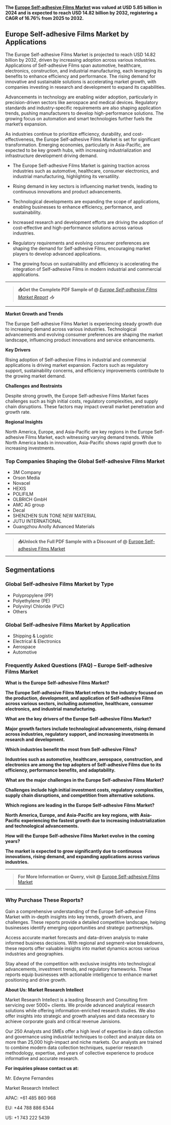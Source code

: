 <p><strong>The <a href="https://www.marketresearchintellect.com/download-sample/?rid=941070&amp;utm_source=Pulse-April-Europe&amp;utm_medium=852">Europe Self-adhesive Films Market</a> was valued at USD 5.85 billion in 2024 and is expected to reach USD 14.82 billion by 2032, registering a CAGR of 16.76% from 2025 to 2032.</strong></p><h2>Europe Self-adhesive Films Market by Applications&nbsp;</h2><p><p>The Europe Self-adhesive Films Market is projected to reach USD 14.82 billion by 2032, driven by increasing adoption across various industries. Applications of Self-adhesive Films span automotive, healthcare, electronics, construction, and industrial manufacturing, each leveraging its benefits to enhance efficiency and performance. The rising demand for innovative and sustainable solutions is accelerating market growth, with companies investing in research and development to expand its capabilities.</p><p>Advancements in technology are enabling wider adoption, particularly in precision-driven sectors like aerospace and medical devices. Regulatory standards and industry-specific requirements are also shaping application trends, pushing manufacturers to develop high-performance solutions. The growing focus on automation and smart technologies further fuels the market&rsquo;s expansion.</p><p>As industries continue to prioritize efficiency, durability, and cost-effectiveness, the Europe Self-adhesive Films Market is set for significant transformation. Emerging economies, particularly in Asia-Pacific, are expected to be key growth hubs, with increasing industrialization and infrastructure development driving demand.</p></p><ul><li><p>The Europe Self-adhesive Films Market is gaining traction across industries such as automotive, healthcare, consumer electronics, and industrial manufacturing, highlighting its versatility.</p></li><li><p>Rising demand in key sectors is influencing market trends, leading to continuous innovations and product advancements.</p></li><li><p>Technological developments are expanding the scope of applications, enabling businesses to enhance efficiency, performance, and sustainability.</p></li><li><p>Increased research and development efforts are driving the adoption of cost-effective and high-performance solutions across various industries.</p></li><li><p>Regulatory requirements and evolving consumer preferences are shaping the demand for Self-adhesive Films, encouraging market players to develop advanced applications.</p></li><li><p>The growing focus on sustainability and efficiency is accelerating the integration of Self-adhesive Films in modern industrial and commercial applications.</p></li></ul><hr /><blockquote><p><strong><span class="font-[700]">📥Get the Complete PDF Sample of @ </span></strong><em><span class="font-[700]"><a href="https://www.marketresearchintellect.com/download-sample/?rid=941070&amp;utm_source=Pulse-April-Europe&amp;utm_medium=852" target="_blank" data-tracking-control-name="article-ssr-frontend-pulse_little-text-block" data-tracking-will-navigate="" data-test-link="">Europe Self-adhesive Films Market Report</a>&nbsp;📥</span></em></p></blockquote><hr /><p class="" data-start="77" data-end="360"><strong data-start="77" data-end="105">Market Growth and Trends</strong></p><p class="" data-start="77" data-end="360">The Europe Self-adhesive Films Market is experiencing steady growth due to increasing demand across various industries. Technological advancements and evolving consumer preferences are shaping the market landscape, influencing product innovations and service enhancements.</p><p class="" data-start="362" data-end="606"><strong data-start="362" data-end="377">Key Drivers</strong></p><p class="" data-start="362" data-end="606">Rising adoption of Self-adhesive Films in industrial and commercial applications is driving market expansion. Factors such as regulatory support, sustainability concerns, and efficiency improvements contribute to the growing market demand.</p><p class="" data-start="608" data-end="849"><strong data-start="608" data-end="637">Challenges and Restraints</strong></p><p class="" data-start="608" data-end="849">Despite strong growth, the Europe Self-adhesive Films Market faces challenges such as high initial costs, regulatory complexities, and supply chain disruptions. These factors may impact overall market penetration and growth rate.</p><p class="" data-start="851" data-end="1095"><strong data-start="851" data-end="872">Regional Insights</strong></p><p class="" data-start="851" data-end="1095">North America, Europe, and Asia-Pacific are key regions in the Europe Self-adhesive Films Market, each witnessing varying demand trends. While North America leads in innovation, Asia-Pacific shows rapid growth due to increasing investments.</p><p><h3>Top Companies Shaping the Global Self-adhesive Films Market </h3><ul><li>3M Company</li><li>Orson Media</li><li>Novacel</li><li>HEXIS</li><li>POLIFILM</li><li>OLBRICH GmbH</li><li>AMC AG group</li><li>Decal</li><li>SHENZHEN SUN TONE NEW MATERIAL</li><li>JUTU INTERNATIONAL</li><li>Guangzhou Anolly Advanced Materials</li></ul></p><hr /><blockquote><p><strong>📥Unlock the Full PDF Sample with a Discount of @</strong> <a href="https://www.marketresearchintellect.com/ask-for-discount/?rid=941070&amp;utm_source=Pulse-April-Europe&amp;utm_medium=852">Europe Self-adhesive Films Market</a></p></blockquote><hr /><p><h2>Segmentations</h2><h3>Global Self-adhesive Films Market by Type</h3><ul><li>Polypropylene (PP)</li><li>Polyethylene (PE)</li><li>Polyvinyl Chloride (PVC)</li><li>Others</li></ul><h3>Global Self-adhesive Films Market by Application</h3><ul><li>Shipping & Logistic</li><li>Electrical & Electronics</li><li>Aerospace</li><li>Automotive</li></ul></p><h3><strong>Frequently Asked Questions (FAQ) &ndash; Europe Self-adhesive Films Market</strong></h3><p><strong>What is the Europe Self-adhesive Films Market?</strong></p><p><strong>The Europe Self-adhesive Films Market refers to the industry focused on the production, development, and application of Self-adhesive Films across various sectors, including automotive, healthcare, consumer electronics, and industrial manufacturing.</strong></p><p><strong>What are the key drivers of the Europe Self-adhesive Films Market?</strong></p><p><strong>Major growth factors include technological advancements, rising demand across industries, regulatory support, and increasing investments in research and development.</strong></p><p><strong>Which industries benefit the most from Self-adhesive Films?</strong></p><p><strong>Industries such as automotive, healthcare, aerospace, construction, and electronics are among the top adopters of Self-adhesive Films due to its efficiency, performance benefits, and adaptability.</strong></p><p><strong>What are the major challenges in the Europe Self-adhesive Films Market?</strong></p><p><strong>Challenges include high initial investment costs, regulatory complexities, supply chain disruptions, and competition from alternative solutions.</strong></p><p><strong>Which regions are leading in the Europe Self-adhesive Films Market?</strong></p><p><strong>North America, Europe, and Asia-Pacific are key regions, with Asia-Pacific experiencing the fastest growth due to increasing industrialization and technological advancements.</strong></p><p><strong>How will the Europe Self-adhesive Films Market evolve in the coming years?</strong></p><p><strong>The market is expected to grow significantly due to continuous innovations, rising demand, and expanding applications across various industries.</strong></p><hr /><blockquote><p><span class="font-[700]"><strong>For More Information or Query, visit&nbsp;@</strong>&nbsp;</span><span class="font-[700]"><a href="https://www.marketresearchintellect.com/product/global-self-adhesive-films-market/?utm_source=Linkedin&utm_medium=852" target="_blank" data-tracking-control-name="article-ssr-frontend-pulse_little-text-block" data-tracking-will-navigate="" data-test-link="">Europe Self-adhesive Films Market</a></span></p></blockquote><hr /><h3><strong data-start="0" data-end="31">Why Purchase These Reports?</strong></h3><p class="" data-start="35" data-end="297">Gain a comprehensive understanding of the Europe Self-adhesive Films Market with in-depth insights into key trends, growth drivers, and challenges. These reports provide a detailed competitive landscape, helping businesses identify emerging opportunities and strategic partnerships.</p><p class="" data-start="299" data-end="540">Access accurate market forecasts and data-driven analysis to make informed business decisions. With regional and segment-wise breakdowns, these reports offer valuable insights into market dynamics across various industries and geographies.</p><p class="" data-start="542" data-end="784">Stay ahead of the competition with exclusive insights into technological advancements, investment trends, and regulatory frameworks. These reports equip businesses with actionable intelligence to enhance market positioning and drive growth.</p><p><strong><span class="font-[700]">About Us: Market Research Intellect</span></strong></p><p><span class="">Market Research Intellect is a leading Research and Consulting firm servicing over 5000+ clients. We provide advanced analytical research solutions while offering information-enriched research studies.&nbsp;</span>We also offer insights into strategic and growth analyses and data necessary to achieve corporate goals and critical revenue Janisions.</p><p><span class="">Our 250 Analysts and SMEs offer a high level of expertise in data collection and governance using industrial techniques to collect and analyze data on more than 25,000 high-impact and niche markets. Our analysts are trained to combine modern data collection techniques, superior research methodology, expertise, and years of collective experience to produce informative and accurate research.</span></p><p><strong>For inquiries please contact us at:</strong></p><p>Mr. Edwyne Fernandes</p><p>Market Research Intellect</p><p>APAC: +61 485 860 968</p><p>EU: +44 788 886 6344</p><p>US: +1 743 222 5439</p>